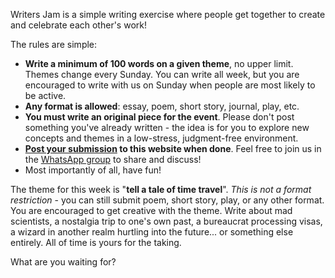 Writers Jam is a simple writing exercise where people get together to create and celebrate each
other's work!

The rules are simple:

- **Write a minimum of 100 words on a given theme**, no upper limit. Themes change every Sunday. You
  can write all week, but you are encouraged to write with us on Sunday when people are most likely
  to be active.
- **Any format is allowed**: essay, poem, short story, journal, play, etc.
- **You must write an original piece for the event**. Please don't post something you've already
  written - the idea is for you to explore new concepts and themes in a low-stress, judgment-free
  environment.
- **[Post your submission](/post) to this website when done**. Feel free to join us in the
  [WhatsApp group]($WHATSAPP_URL) to share and discuss!
- Most importantly of all, have fun!

The theme for this week is "**tell a tale of time travel**". _This is not a format restriction_ -
you can still submit poem, short story, play, or any other format. You are encouraged to get
creative with the theme. Write about mad scientists, a nostalgia trip to one's own past, a
bureaucrat processing visas, a wizard in another realm hurtling into the future... or something else
entirely. All of time is yours for the taking.

What are you waiting for?
